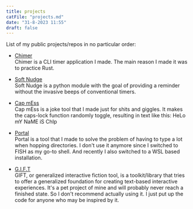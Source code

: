 ```yaml
---
title: projects
catFile: "projects.md"
date: "31-8-2023 11:55"
draft: false
---
```


List of my public projects/repos in no particular order:

- [Chimer](https://github.com/80sVectorz/chimer)  
Chimer is a CLI timer application I made. The main reason I made it was to practice Rust.

- [Soft Nudge](https://github.com/80sVectorz/soft_nudge)  
Soft Nudge is a python module with the goal of providing a reminder without the invasive beeps of conventional timers.

- [Cap mEss](https://github.com/80sVectorz/capMess)  
Cap mEss is a joke tool that I made just for shits and giggles. It makes the caps-lock function randomly toggle, resulting in text like this:
HeLo mY NaME iS ChIp

- [Portal](https://github.com/80sVectorz/portal)  
Portal is a tool that I made to solve the problem of having to type a lot when hopping directories. 
I don't use it anymore since I switched to FISH as my go-to shell.
And recently I also switched to a WSL based installation.

- [G.I.F.T](https://github.com/80sVectorz/gift)  
GIFT, or generalized interactive fiction tool, is a toolkit/library that tries to offer a generalized foundation for creating text-based interactive experiences.
It's a pet project of mine and will probably never reach a finished state.
So I don't recommend actually using it.
I just put up the code for anyone who may be inspired by it.